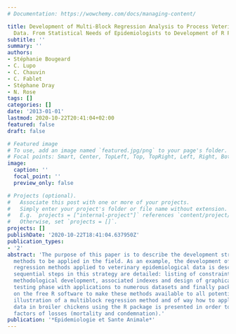 ```yaml
---
# Documentation: https://wowchemy.com/docs/managing-content/

title: Development of Multi-Block Regression Analysis to Process Veterinary Epidemiological
  Data. From Statistical Needs of Epidemiologists to Development of R Package
subtitle: ''
summary: ''
authors:
- Stéphanie Bougeard
- C. Lupo
- C. Chauvin
- C. Fablet
- Stéphane Dray
- N. Rose
tags: []
categories: []
date: '2013-01-01'
lastmod: 2020-10-22T20:41:04+02:00
featured: false
draft: false

# Featured image
# To use, add an image named `featured.jpg/png` to your page's folder.
# Focal points: Smart, Center, TopLeft, Top, TopRight, Left, Right, BottomLeft, Bottom, BottomRight.
image:
  caption: ''
  focal_point: ''
  preview_only: false

# Projects (optional).
#   Associate this post with one or more of your projects.
#   Simply enter your project's folder or file name without extension.
#   E.g. `projects = ["internal-project"]` references `content/project/deep-learning/index.md`.
#   Otherwise, set `projects = []`.
projects: []
publishDate: '2020-10-22T18:41:04.637950Z'
publication_types:
- '2'
abstract: 'The purpose of this paper is to describe the development strategy of statistical
  methods to be applied in the field. As an example, the development of multiblock
  regression methods applied to veterinary epidemiological data is described. The
  sequential steps in this strategy are detailed: listing of constraints to be considered,
  methodological development, associated indexes and design of graphical displays,
  testing phase with applications to numerous datasets and finally package development
  on the free R software to make these methods available to all potential users. An
  illustration of a multiblock regression method and of way how to apply it to epidemiological
  data in broiler chickens using the R package is presented in order to identify risk
  factors of losses (mortality and condemnation).'
publication: '*Epidemiologie et Sante Animale*'
---
```


